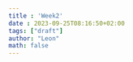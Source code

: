```yaml
---
title : 'Week2'
date : 2023-09-25T08:16:50+02:00
tags: ["draft"]
author: "Leon"
math: false
---
```

